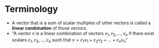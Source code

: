 # Terminology

- A vector that is a sum of scalar multiples of other vectors is called a **linear combination** of those vectors.
- "A vector v is a linear combination of vectors $v_1, v_2, ..., v_n$ if there exist scalars $c_1, c_2, ..., c_n$ such that $v = c_1v_1 + c_2v_2 + ... + c_nv_n$" 